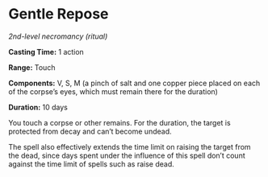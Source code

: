 <title>Gentle Repose</title>

# Gentle Repose

_2nd-level necromancy (ritual)_

**Casting Time:** 1 action

**Range:** Touch

**Components:** V, S, M (a pinch of salt and one copper piece placed on each of the corpse’s eyes, which must remain there for the duration)

**Duration:** 10 days

You touch a corpse or other remains. For the
duration, the target is protected from decay
and can’t become undead.

The spell also effectively extends the time
limit on raising the target from the dead,
since days spent under the influence of this
spell don’t count against the time limit of
spells such as raise dead.



